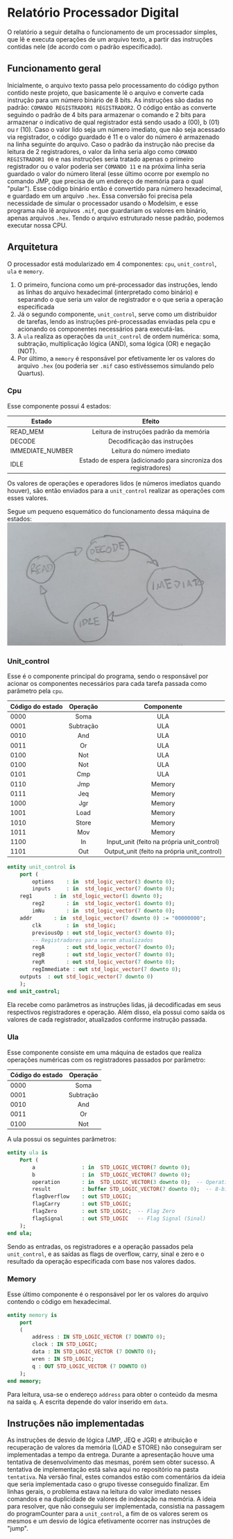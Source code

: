 # Relatório Processador Digital
O relatório a seguir detalha o funcionamento de um processador simples, que lê e executa operações de um arquivo texto, a partir das instruções contidas nele (de acordo com o padrão especificado).

## Funcionamento geral
Inicialmente, o arquivo texto passa pelo processamento do código python contido neste projeto, que basicamente lê o arquivo e converte cada instrução para um número binário de 8 bits. As instruções são dadas no padrão: ```COMANDO REGISTRADOR1 REGISTRADOR2```. O código então as converte seguindo o padrão de 4 bits para armazenar o comando e 2 bits para armazenar o indicativo de qual registrador está sendo usado a (00), b (01) ou r (10). Caso o valor lido seja um número imediato, que não seja acessado via registrador, o código guardado é 11 e o valor do número é armazenado na linha seguinte do arquivo. Caso o padrão da instrução não precise da leitura de 2 registradores, o valor da linha seria algo como ```COMANDO REGISTRADOR1 00``` e nas instruções seria tratado apenas o primeiro registrador ou o valor poderia ser ```COMANDO 11``` e na próxima linha seria guardado o valor do número literal (esse último ocorre por exemplo no comando JMP, que precisa de um endereço de memória para o qual "pular").
Esse código binário então é convertido para número hexadecimal, e guardado em um arquivo ```.hex```. Essa conversão foi precisa pela necessidade de simular o processador usando o Modelsim, e esse programa não lê arquivos ```.mif```, que guardariam os valores em binário, apenas arquivos ```.hex```.
Tendo o arquivo estruturado nesse padrão, podemos executar nossa CPU.

## Arquitetura
O processador está modularizado em 4 componentes: ```cpu```, ```unit_control```, ```ula``` e ```memory```. 
1. O primeiro, funciona como um pré-processador das instruções, lendo as linhas do arquivo hexadecimal (interpretado como binário) e separando o que seria um valor de registrador e o que seria a operação especificada
2. Já o segundo componente, ```unit_control```, serve como um distribuidor de tarefas, lendo as instruções pré-processadas enviadas pela cpu e acionando os componentes necessários para executá-las.
3. A ```ula``` realiza as operações da ```unit_control``` de ordem numérica: soma, subtração, multiplicação lógica (AND), soma lógica (OR) e negação (NOT).
4. Por último, a ```memory``` é responsável por efetivamente ler os valores do arquivo ```.hex``` (ou poderia ser ```.mif``` caso estivéssemos simulando pelo Quartus).

### Cpu
Esse componente possui 4 estados:

| Estado            | Efeito        |
| --------------    |:-------------:|
| READ_MEM          | Leitura de instruções padrão da memória          |
| DECODE            | Decodificação das instruções     |
| IMMEDIATE_NUMBER  | Leitura do número imediato           |
| IDLE              | Estado de espera (adicionado para sincroniza dos registradores)            |

Os valores de operações e operadores lidos (e números imediatos quando houver), são então enviados para a ```unit_control``` realizar as operações com esses valores.

Segue um pequeno esquemático do funcionamento dessa máquina de estados:
![Esquemátic](https://github.com/PedroHP1708/cpu/blob/main/recursos/Diagrama.jpeg)

### Unit_control
Esse é o componente principal do programa, sendo o responsável por acionar os componentes necessários para cada tarefa passada como parâmetro pela ```cpu```.

| Código do estado  | Operação      | Componente    |
| --------------    |:-------------:|:-------------:|
| 0000              | Soma          | ULA           |
| 0001              | Subtração     | ULA           |
| 0010              | And           | ULA           |
| 0011              | Or            | ULA           |
| 0100              | Not           | ULA           |
| 0100              | Not           | ULA           |
| 0101              | Cmp           | ULA           |
| 0110              | Jmp           | Memory        |
| 0111              | Jeq           | Memory        |
| 1000              | Jgr           | Memory        |
| 1001              | Load          | Memory        |
| 1010              | Store         | Memory        |
| 1011              | Mov           | Memory                                     |
| 1100              | In            | Input_unit (feito na própria unit_control) |
| 1101              | Out           | Output_unit (feito na própria unit_control) |

```vhdl
entity unit_control is
    port (
        options    : in  std_logic_vector(3 downto 0); 
        inputs 	   : in  std_logic_vector(7 downto 0);
	reg1       : in  std_logic_vector(1 downto 0);  
        reg2       : in  std_logic_vector(1 downto 0);  
        imNu       : in  std_logic_vector(7 downto 0);
	addr       : in  std_logic_vector(7 downto 0) := "00000000";  
        clk        : in  std_logic;                     
        previousOp : out std_logic_vector(3 downto 0);  
        -- Registradores para serem atualizados
        regA       : out std_logic_vector(7 downto 0);  
        regB       : out std_logic_vector(7 downto 0);  
        regR       : out std_logic_vector(7 downto 0);  
        regImmediate : out std_logic_vector(7 downto 0);
	outputs	 : out std_logic_vector(7 downto 0)
    );
end unit_control;
```
Ela recebe como parâmetros as instruções lidas, já decodificadas em seus respectivos registradores e operação. Além disso, ela possui como saída os valores de 
cada registrador, atualizados conforme instrução passada.

### Ula
Esse componente consiste em uma máquina de estados que realiza operações numéricas com os registradores passados por parâmetro:

| Código do estado  | Operação      |
| --------------    |:-------------:|
| 0000              | Soma          |
| 0001              | Subtração     |
| 0010              | And           |
| 0011              | Or            |
| 0100              | Not           |

A ula possui os seguintes parâmetros:

```vhdl
entity ula is
    Port (
        a               : in  STD_LOGIC_VECTOR(7 downto 0);
        b               : in  STD_LOGIC_VECTOR(7 downto 0);
        operation       : in  STD_LOGIC_VECTOR(3 downto 0);  -- Operation selector
        result          : buffer STD_LOGIC_VECTOR(7 downto 0);  -- 8-bit result
        flagOverflow    : out STD_LOGIC;                     
        flagCarry       : out STD_LOGIC;
        flagZero        : out STD_LOGIC;  -- Flag Zero
        flagSignal      : out STD_LOGIC   -- Flag Signal (Sinal)
    );
end ula;
```
Sendo as entradas, os registradores e a operação passados pela ```unit_control```, e as saídas as flags de overflow, carry, sinal e zero e o resultado da operação especificada com base nos valores dados.

### Memory
Esse último componente é o responsável por ler os valores do arquivo contendo o código em hexadecimal. 
```vhdl
entity memory is
	port
	(
		address	: IN STD_LOGIC_VECTOR (7 DOWNTO 0);
		clock : IN STD_LOGIC;
		data : IN STD_LOGIC_VECTOR (7 DOWNTO 0);
		wren : IN STD_LOGIC;
		q : OUT STD_LOGIC_VECTOR (7 DOWNTO 0)
	);
end memory;
```
Para leitura, usa-se o endereço ```address``` para obter o conteúdo da mesma na saída ```q```. A escrita depende do valor inserido em ```data```.

## Instruções não implementadas
As instruções de desvio de lógica (JMP, JEQ e JGR) e atribuição e recuperação de valores da memória (LOAD e STORE) não conseguiram ser implementadas a tempo da entrega. Durante a apresentação houve uma tentativa de desenvolvimento das mesmas, porém sem obter sucesso. A tentativa de implementação está salva aqui no repositório na pasta ```tentativa```. Na versão final, estes comandos estão com comentários da ideia que seria implementada caso o grupo tivesse conseguido finalizar.
Em linhas gerais, o problema estava na leitura do valor imediato nesses comandos e na duplicidade de valores de indexação na memória. A ideia para resolver, que não conseguiu ser implementada, consistia na passagem do programCounter para a ```unit_control```, a fim de os valores serem os mesmos e um desvio de lógica efetivamente ocorrer nas instruções de "jump".
